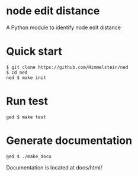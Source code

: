 # node edit distance
A Python module to identify node edit distance

# Quick start
```
$ git clone https://github.com/Himmelstein/ned
$ cd ned
ned $ make init
```

# Run test
```
ged $ make test
```

# Generate documentation
```
ged $ ./make_docu
```
Documentation is located at docs/html/
